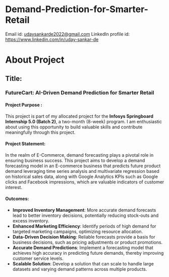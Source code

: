 # Demand-Prediction-for-Smarter-Retail

Email id: udaysankarde2022@gmail.com
LinkedIn profile id: https://www.linkedin.com/in/uday-sankar-de

# About Project

## Title:
### FutureCart: AI-Driven Demand Prediction for Smarter Retail

#### Project Purpose :
This project is part of my allocated project for the **Infosys Springboard Internship 5.0 (Batch 2)**, a two-month (8-week) program. I am enthusiastic about using this opportunity to build valuable skills and contribute meaningfully through this project.

#### Project Statement:
In the realm of E-Commerce, demand forecasting plays a pivotal role in ensuring business success. This project aims to develop a demand forecasting model in an E-commerce business that predicts future product demand leveraging time series analysis and multivariate regression based on historical sales data, along with Google Analytics KPIs such as Google clicks and Facebook impressions, which are valuable indicators of customer interest.

#### Outcomes:
- **Improved Inventory Management**: More accurate demand forecasts lead to better inventory decisions, potentially reducing stock-outs and excess inventory.  
- **Enhanced Marketing Efficiency**: Identify periods of high demand for targeted marketing campaigns, optimizing resource allocation.  
- **Data-Driven Decision Making**: Reliable forecasts provide a basis for business decisions, such as pricing adjustments or product promotions.  
- **Accurate Demand Predictions**: Implement a forecasting model that achieves high accuracy in predicting future demands, thereby improving customer service levels.  
- **Scalable Solution**: Develop a solution that can scale to handle large datasets and varying demand patterns across multiple products.
